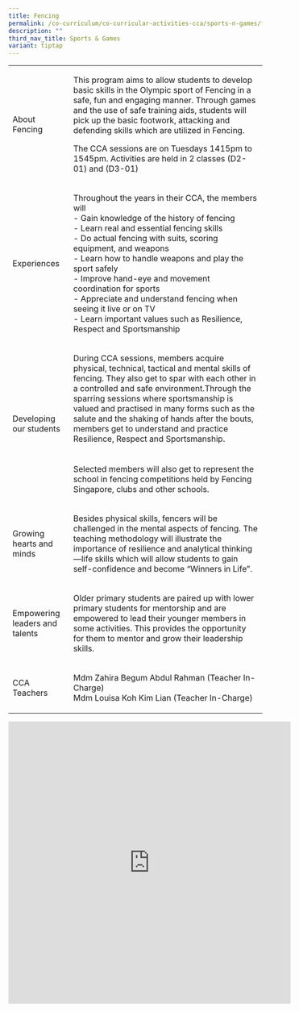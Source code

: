 ```yaml
---
title: Fencing
permalink: /co-curriculum/co-curricular-activities-cca/sports-n-games/fencing/
description: ""
third_nav_title: Sports & Games
variant: tiptap
---
```

<table style="minWidth: 50px">
<colgroup>
<col>
<col>
</colgroup>
<tbody>
<tr>
<td rowspan="1" colspan="1">
<p>About Fencing</p>
</td>
<td rowspan="1" colspan="1">
<p>This program aims to allow students to develop basic skills in the Olympic
sport of Fencing in a safe, fun and engaging manner. Through games and
the use of safe training aids, students will pick up the basic footwork,
attacking and defending skills which are utilized in Fencing.</p>
<p>The CCA sessions are on Tuesdays 1415pm to 1545pm. Activities are held
in 2 classes (D2-01) and (D3-01)</p>
</td>
</tr>
<tr>
<td rowspan="1" colspan="1">
<p>Experiences</p>
</td>
<td rowspan="1" colspan="1">
<p>Throughout the years in their CCA, the members will
<br>- Gain knowledge of the history of fencing
<br>- Learn real and essential fencing skills
<br>- Do actual fencing with suits, scoring equipment, and weapons
<br>- Learn how to handle weapons and play the sport safely
<br>- Improve hand-eye and movement coordination for sports
<br>- Appreciate and understand fencing when seeing it live or on TV
<br>- Learn important values such as Resilience, Respect and Sportsmanship</p>
</td>
</tr>
<tr>
<td rowspan="1" colspan="1">
<p>Developing our students</p>
</td>
<td rowspan="1" colspan="1">
<p>During CCA sessions, members acquire physical, technical, tactical and
mental skills of fencing. They also get to spar with each other in a controlled
and safe environment.Through the sparring sessions where sportsmanship
is valued and practised in many forms such as the salute and the shaking
of hands after the bouts, members get to understand and practice Resilience,
Respect and Sportsmanship.
<br>
<br>
<br>Selected members will also get to represent the school in fencing competitions
held by Fencing Singapore, clubs and other schools.</p>
</td>
</tr>
<tr>
<td rowspan="1" colspan="1">
<p>Growing hearts and minds</p>
</td>
<td rowspan="1" colspan="1">
<p>Besides physical skills, fencers will be challenged in the mental aspects
of fencing. The teaching methodology will illustrate the importance of
resilience and analytical thinking—life skills which will allow students
to gain self-confidence and become “Winners in Life”.</p>
</td>
</tr>
<tr>
<td rowspan="1" colspan="1">
<p>Empowering leaders and talents</p>
</td>
<td rowspan="1" colspan="1">
<p>Older primary students are paired up with lower primary students for mentorship
and are empowered to lead their younger members in some activities. This
provides the opportunity for them to mentor and grow their leadership skills.</p>
</td>
</tr>
<tr>
<td rowspan="1" colspan="1">
<p>CCA Teachers</p>
</td>
<td rowspan="1" colspan="1">
<p>Mdm Zahira Begum Abdul Rahman (Teacher In-Charge)
<br>Mdm Louisa Koh Kim Lian (Teacher In-Charge)</p>
</td>
</tr>
</tbody>
</table>
<div class="iframe-wrapper">
<iframe height="560" width="560" allowfullscreen="true" frameborder="0" src="https://docs.google.com/presentation/d/e/2PACX-1vQlHJiDAKw6KI-aXTBn3Eb-6WDBz9bj8fqmqd25LmCEJwrtnzzmkqxqs2qfXUQbqqwJnAhjDw0HkKIF/embed?start=true&amp;loop=true&amp;delayms=3000"></iframe>
</div>
<p></p>